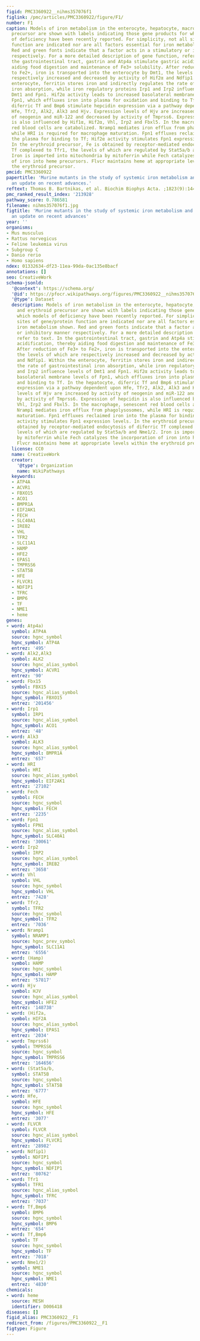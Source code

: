 ```yaml
---
figid: PMC3360922__nihms357076f1
figlink: /pmc/articles/PMC3360922/figure/F1/
number: F1
caption: Models of iron metabolism in the enterocyte, hepatocyte, macrophage and erythroid
  precursor are shown with labels indicating those gene products for which models
  of deficiency have been recently reported. For simplicity, not all sites of gene/protein
  function are indicated nor are all factors essential for iron metabolism shown.
  Red and green fonts indicate that a factor acts in a stimulatory or inhibitory manner
  respectively. For a more detailed description of gene function, refer to text. In
  the gastrointestinal tract, gastrin and Atp4a stimulate gastric acidification, thereby
  aiding food digestion and maintenance of Fe3+ solubility. After reduction of Fe3+
  to Fe2+, iron is transported into the enterocyte by Dmt1, the levels of which are
  respectively increased and decreased by activity of Hif2α and Ndfip1. Within the
  enterocyte, ferritin stores iron and indirectly regulates the rate of gastrointestinal
  iron absorption, while iron regulatory proteins Irp1 and Irp2 influence levels of
  Dmt1 and Fpn1. Hif2α activity leads to increased basolateral membrane levels of
  Fpn1, which effluxes iron into plasma for oxidation and binding to Tf. In the hepatocyte,
  diferric Tf and Bmp6 stimulate hepcidin expression via a pathway dependent upon
  Hfe, Tfr2, Alk2, Alk3 and Hjv. Expression levels of Hjv are increased by activity
  of neogenin and miR-122 and decreased by activity of Tmprss6. Expression of hepcidin
  is also influenced by Hif1α, Hif2α, Vhl, Irp2 and Fbxl5. In the macrophage, senescent
  red blood cells are catabolized. Nramp1 mediates iron efflux from phagolysosomes,
  while HRI is required for macrophage maturation. Fpn1 effluxes reclaimed iron into
  the plasma for binding to Tf; Hif2α activity stimulates Fpn1 expression levels.
  In the erythroid precursor, Fe is obtained by receptor-mediated endocytosis of diferric
  Tf complexed to Tfr1, the levels of which are regulated by Stat5a/b and Nme1/2.
  Iron is imported into mitochondria by mitoferrin while Fech catalyzes the incorporation
  of iron into heme precursors. Flvcr maintains heme at appropriate levels within
  the erythroid precursor.
pmcid: PMC3360922
papertitle: 'Murine mutants in the study of systemic iron metabolism and its disorders:
  an update on recent advances.'
reftext: Thomas B. Bartnikas, et al. Biochim Biophys Acta. ;1823(9):1444-1450.
pmc_ranked_result_index: '213928'
pathway_score: 0.786581
filename: nihms357076f1.jpg
figtitle: 'Murine mutants in the study of systemic iron metabolism and its disorders:
  an update on recent advances'
year: ''
organisms:
- Mus musculus
- Rattus norvegicus
- Feline leukemia virus
- Subgroup C
- Danio rerio
- Homo sapiens
ndex: 01332634-df23-11ea-99da-0ac135e8bacf
annotations: []
seo: CreativeWork
schema-jsonld:
  '@context': https://schema.org/
  '@id': https://pfocr.wikipathways.org/figures/PMC3360922__nihms357076f1.html
  '@type': Dataset
  description: Models of iron metabolism in the enterocyte, hepatocyte, macrophage
    and erythroid precursor are shown with labels indicating those gene products for
    which models of deficiency have been recently reported. For simplicity, not all
    sites of gene/protein function are indicated nor are all factors essential for
    iron metabolism shown. Red and green fonts indicate that a factor acts in a stimulatory
    or inhibitory manner respectively. For a more detailed description of gene function,
    refer to text. In the gastrointestinal tract, gastrin and Atp4a stimulate gastric
    acidification, thereby aiding food digestion and maintenance of Fe3+ solubility.
    After reduction of Fe3+ to Fe2+, iron is transported into the enterocyte by Dmt1,
    the levels of which are respectively increased and decreased by activity of Hif2α
    and Ndfip1. Within the enterocyte, ferritin stores iron and indirectly regulates
    the rate of gastrointestinal iron absorption, while iron regulatory proteins Irp1
    and Irp2 influence levels of Dmt1 and Fpn1. Hif2α activity leads to increased
    basolateral membrane levels of Fpn1, which effluxes iron into plasma for oxidation
    and binding to Tf. In the hepatocyte, diferric Tf and Bmp6 stimulate hepcidin
    expression via a pathway dependent upon Hfe, Tfr2, Alk2, Alk3 and Hjv. Expression
    levels of Hjv are increased by activity of neogenin and miR-122 and decreased
    by activity of Tmprss6. Expression of hepcidin is also influenced by Hif1α, Hif2α,
    Vhl, Irp2 and Fbxl5. In the macrophage, senescent red blood cells are catabolized.
    Nramp1 mediates iron efflux from phagolysosomes, while HRI is required for macrophage
    maturation. Fpn1 effluxes reclaimed iron into the plasma for binding to Tf; Hif2α
    activity stimulates Fpn1 expression levels. In the erythroid precursor, Fe is
    obtained by receptor-mediated endocytosis of diferric Tf complexed to Tfr1, the
    levels of which are regulated by Stat5a/b and Nme1/2. Iron is imported into mitochondria
    by mitoferrin while Fech catalyzes the incorporation of iron into heme precursors.
    Flvcr maintains heme at appropriate levels within the erythroid precursor.
  license: CC0
  name: CreativeWork
  creator:
    '@type': Organization
    name: WikiPathways
  keywords:
  - ATP4A
  - ACVR1
  - FBXO15
  - ACO1
  - BMPR1A
  - EIF2AK1
  - FECH
  - SLC40A1
  - IREB2
  - VHL
  - TFR2
  - SLC11A1
  - HAMP
  - HFE2
  - EPAS1
  - TMPRSS6
  - STAT5B
  - HFE
  - FLVCR1
  - NDFIP1
  - TFRC
  - BMP6
  - TF
  - NME1
  - heme
genes:
- word: Atp4a)
  symbol: ATP4A
  source: hgnc_symbol
  hgnc_symbol: ATP4A
  entrez: '495'
- word: Alk2,Alk3
  symbol: ALK2
  source: hgnc_alias_symbol
  hgnc_symbol: ACVR1
  entrez: '90'
- word: Fbx15
  symbol: FBX15
  source: hgnc_alias_symbol
  hgnc_symbol: FBXO15
  entrez: '201456'
- word: Irp1
  symbol: IRP1
  source: hgnc_alias_symbol
  hgnc_symbol: ACO1
  entrez: '48'
- word: Alk3
  symbol: ALK3
  source: hgnc_alias_symbol
  hgnc_symbol: BMPR1A
  entrez: '657'
- word: HRI
  symbol: HRI
  source: hgnc_alias_symbol
  hgnc_symbol: EIF2AK1
  entrez: '27102'
- word: Fech
  symbol: FECH
  source: hgnc_symbol
  hgnc_symbol: FECH
  entrez: '2235'
- word: Fpn1
  symbol: FPN1
  source: hgnc_alias_symbol
  hgnc_symbol: SLC40A1
  entrez: '30061'
- word: Irp2
  symbol: IRP2
  source: hgnc_alias_symbol
  hgnc_symbol: IREB2
  entrez: '3658'
- word: Vhl
  symbol: VHL
  source: hgnc_symbol
  hgnc_symbol: VHL
  entrez: '7428'
- word: Tfr2,
  symbol: TFR2
  source: hgnc_symbol
  hgnc_symbol: TFR2
  entrez: '7036'
- word: Nramp1
  symbol: NRAMP1
  source: hgnc_prev_symbol
  hgnc_symbol: SLC11A1
  entrez: '6556'
- word: (Hamp)
  symbol: HAMP
  source: hgnc_symbol
  hgnc_symbol: HAMP
  entrez: '57817'
- word: Hjv
  symbol: HJV
  source: hgnc_alias_symbol
  hgnc_symbol: HFE2
  entrez: '148738'
- word: (Hif2a,
  symbol: HIF2A
  source: hgnc_alias_symbol
  hgnc_symbol: EPAS1
  entrez: '2034'
- word: Tmprss6)
  symbol: TMPRSS6
  source: hgnc_symbol
  hgnc_symbol: TMPRSS6
  entrez: '164656'
- word: (Stat5a/b,
  symbol: STAT5B
  source: hgnc_symbol
  hgnc_symbol: STAT5B
  entrez: '6777'
- word: Hfe,
  symbol: HFE
  source: hgnc_symbol
  hgnc_symbol: HFE
  entrez: '3077'
- word: FLVCR
  symbol: FLVCR
  source: hgnc_alias_symbol
  hgnc_symbol: FLVCR1
  entrez: '28982'
- word: Ndfip1)
  symbol: NDFIP1
  source: hgnc_symbol
  hgnc_symbol: NDFIP1
  entrez: '80762'
- word: Tfr1
  symbol: TFR1
  source: hgnc_alias_symbol
  hgnc_symbol: TFRC
  entrez: '7037'
- word: Tf,Bmp6
  symbol: BMP6
  source: hgnc_symbol
  hgnc_symbol: BMP6
  entrez: '654'
- word: Tf,Bmp6
  symbol: TF
  source: hgnc_symbol
  hgnc_symbol: TF
  entrez: '7018'
- word: Nme1/2)
  symbol: NME1
  source: hgnc_symbol
  hgnc_symbol: NME1
  entrez: '4830'
chemicals:
- word: heme
  source: MESH
  identifier: D006418
diseases: []
figid_alias: PMC3360922__F1
redirect_from: /figures/PMC3360922__F1
figtype: Figure
---
```

